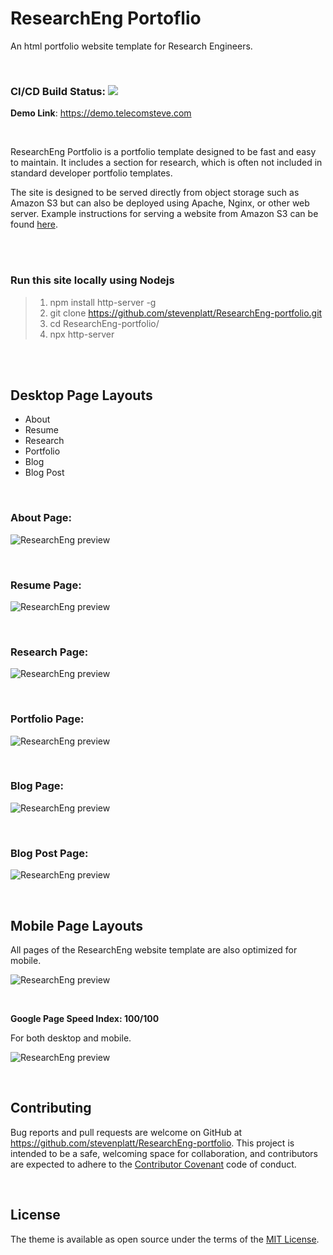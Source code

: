 # ResearchEng Portoflio

An html portfolio website template for Research Engineers.

<br />

### CI/CD Build Status: ![](https://github.com/stevenplatt/ResearchEng-portfolio/workflows/pipeline/badge.svg)

**Demo Link**: https://demo.telecomsteve.com

<br />

ResearchEng Portfolio is a portfolio template designed to be fast and easy to maintain. It includes a section for research, which is often not included in standard developer portfolio templates.

The site is designed to be served directly from object storage such as Amazon S3 but can also be deployed using Apache, Nginx, or other web server. Example instructions for serving a website from Amazon S3 can be found [here](https://medium.com/@kyle.galbraith/how-to-host-a-website-on-s3-without-getting-lost-in-the-sea-e2b82aa6cd38).

<br /><br />

### Run this site locally using Nodejs

>1. npm install http-server -g
>1. git clone https://github.com/stevenplatt/ResearchEng-portfolio.git
>1. cd ResearchEng-portfolio/
>1. npx http-server

<br /><br />

## Desktop Page Layouts

- About
- Resume
- Research
- Portfolio
- Blog
- Blog Post

<br />
 
### About Page:

![ResearchEng preview](img/screenshots/about_page.png)

<br />

### Resume Page: 

![ResearchEng preview](img/screenshots/resume_page.png)

<br />

### Research Page:

![ResearchEng preview](img/screenshots/research_page.png)

<br />

### Portfolio Page:

![ResearchEng preview](img/screenshots/portfolio_page.png)

<br />

### Blog Page:

![ResearchEng preview](img/screenshots/blog_page.png)

<br />

### Blog Post Page:

![ResearchEng preview](img/screenshots/blog_post_page.png)

<br />

## Mobile Page Layouts

All pages of the ResearchEng website template are also optimized for mobile. 

![ResearchEng preview](img/screenshots/mobile_layout.png)

<br />

**Google Page Speed Index: 100/100** 

For both desktop and mobile.

![ResearchEng preview](img/screenshots/page_speed.png)

<br />

## Contributing

Bug reports and pull requests are welcome on GitHub at https://github.com/stevenplatt/ResearchEng-portfolio. This project is intended to be a safe, welcoming space for collaboration, and contributors are expected to adhere to the [Contributor Covenant](http://contributor-covenant.org) code of conduct.

<br />

## License

The theme is available as open source under the terms of the [MIT License](https://opensource.org/licenses/MIT).

